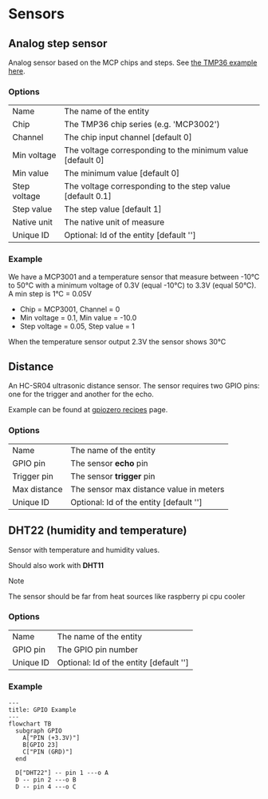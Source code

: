 # Sensors

## Analog step sensor

Analog sensor based on the MCP chips and steps. See [the TMP36 example here](https://gpiozero.readthedocs.io/en/stable/recipes.html#measure-temperature-with-an-adc).

### Options

|  | |
| - | - |
| Name | The name of the entity |
| Chip | The TMP36 chip series (e.g. 'MCP3002') |
| Channel | The chip input channel [default 0] |
| Min voltage | The voltage corresponding to the minimum value [default 0] |
| Min value | The minimum value [default 0] |
| Step voltage | The voltage corresponding to the step value [default 0.1] |
| Step value | The step value [default 1] |
| Native unit | The native unit of measure |
| Unique ID | Optional: Id of the entity [default ''] |

### Example

We have a MCP3001 and a temperature sensor that measure between -10°C to 50°C with
a minimum voltage of 0.3V (equal -10°C) to 3.3V (equal 50°C). A min step is 1°C = 0.05V

* Chip = MCP3001, Channel = 0
* Min voltage = 0.1, Min value = -10.0
* Step voltage = 0.05, Step value = 1

When the temperature sensor output 2.3V the sensor shows 30°C

## Distance

An HC-SR04 ultrasonic distance sensor. The sensor requires two GPIO pins: one for the trigger and another for the echo.

Example can be found at [gpiozero recipes](https://gpiozero.readthedocs.io/en/stable/recipes.html#distance-sensor) page.

### Options

|  | |
| - | - |
| Name | The name of the entity |
| GPIO pin | The sensor **echo** pin |
| Trigger pin | The sensor **trigger** pin |
| Max distance | The sensor max distance value in meters |
| Unique ID | Optional: Id of the entity [default ''] |

## DHT22 (humidity and temperature)

Sensor with temperature and humidity values.

Should also work with **DHT11**

> [!Note]
> The sensor should be far from heat sources like raspberry pi cpu cooler

### Options

|  | |
| - | - |
| Name | The name of the entity |
| GPIO pin | The GPIO pin number |
| Unique ID | Optional: Id of the entity [default ''] |

### Example

```mermaid
---
title: GPIO Example
---
flowchart TB
  subgraph GPIO
    A["PIN (+3.3V)"]
    B[GPIO 23]
    C["PIN (GRD)"]
  end

  D["DHT22"] -- pin 1 ---o A
  D -- pin 2 ---o B
  D -- pin 4 ---o C
```
